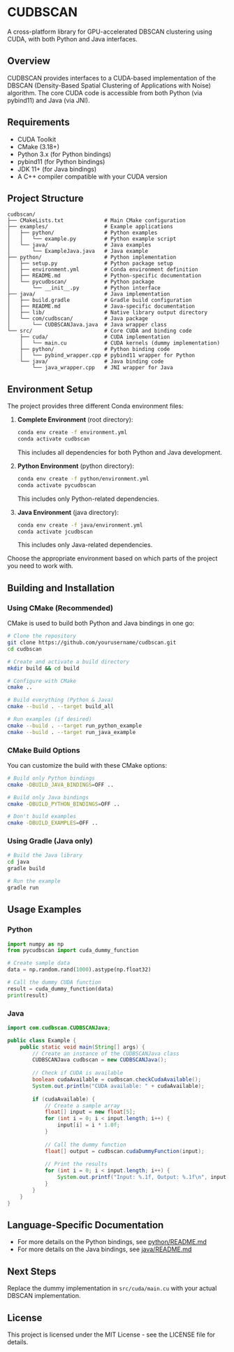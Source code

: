 # CUDBSCAN

A cross-platform library for GPU-accelerated DBSCAN clustering using CUDA, with both Python and Java interfaces.

## Overview

CUDBSCAN provides interfaces to a CUDA-based implementation of the DBSCAN (Density-Based Spatial Clustering of Applications with Noise) algorithm. The core CUDA code is accessible from both Python (via pybind11) and Java (via JNI).

## Requirements

- CUDA Toolkit
- CMake (3.18+)
- Python 3.x (for Python bindings)
- pybind11 (for Python bindings)
- JDK 11+ (for Java bindings)
- A C++ compiler compatible with your CUDA version

## Project Structure

```
cudbscan/
├── CMakeLists.txt             # Main CMake configuration
├── examples/                  # Example applications
│   ├── python/                # Python examples
│   │   └── example.py         # Python example script
│   └── java/                  # Java examples
│       └── ExampleJava.java   # Java example
├── python/                    # Python implementation
│   ├── setup.py               # Python package setup
│   ├── environment.yml        # Conda environment definition
│   ├── README.md              # Python-specific documentation
│   └── pycudbscan/            # Python package
│       └── __init__.py        # Python interface
├── java/                      # Java implementation
│   ├── build.gradle           # Gradle build configuration
│   ├── README.md              # Java-specific documentation
│   ├── lib/                   # Native library output directory
│   └── com/cudbscan/          # Java package
│       └── CUDBSCANJava.java  # Java wrapper class
└── src/                       # Core CUDA and binding code
    ├── cuda/                  # CUDA implementation
    │   └── main.cu            # CUDA kernels (dummy implementation)
    ├── python/                # Python binding code
    │   └── pybind_wrapper.cpp # pybind11 wrapper for Python
    └── java/                  # Java binding code
        └── java_wrapper.cpp   # JNI wrapper for Java
```

## Environment Setup

The project provides three different Conda environment files:

1. **Complete Environment** (root directory):
   ```bash
   conda env create -f environment.yml
   conda activate cudbscan
   ```
   This includes all dependencies for both Python and Java development.

2. **Python Environment** (python directory):
   ```bash
   conda env create -f python/environment.yml
   conda activate pycudbscan
   ```
   This includes only Python-related dependencies.

3. **Java Environment** (java directory):
   ```bash
   conda env create -f java/environment.yml
   conda activate jcudbscan
   ```
   This includes only Java-related dependencies.

Choose the appropriate environment based on which parts of the project you need to work with.

## Building and Installation

### Using CMake (Recommended)

CMake is used to build both Python and Java bindings in one go:

```bash
# Clone the repository
git clone https://github.com/yourusername/cudbscan.git
cd cudbscan

# Create and activate a build directory
mkdir build && cd build

# Configure with CMake
cmake ..

# Build everything (Python & Java)
cmake --build . --target build_all

# Run examples (if desired)
cmake --build . --target run_python_example
cmake --build . --target run_java_example
```

### CMake Build Options

You can customize the build with these CMake options:

```bash
# Build only Python bindings
cmake -DBUILD_JAVA_BINDINGS=OFF ..

# Build only Java bindings
cmake -DBUILD_PYTHON_BINDINGS=OFF ..

# Don't build examples
cmake -DBUILD_EXAMPLES=OFF ..
```

### Using Gradle (Java only)

```bash
# Build the Java library
cd java
gradle build

# Run the example
gradle run
```

## Usage Examples

### Python

```python
import numpy as np
from pycudbscan import cuda_dummy_function

# Create sample data
data = np.random.rand(1000).astype(np.float32)

# Call the dummy CUDA function
result = cuda_dummy_function(data)
print(result)
```

### Java

```java
import com.cudbscan.CUDBSCANJava;

public class Example {
    public static void main(String[] args) {
        // Create an instance of the CUDBSCANJava class
        CUDBSCANJava cudbscan = new CUDBSCANJava();
        
        // Check if CUDA is available
        boolean cudaAvailable = cudbscan.checkCudaAvailable();
        System.out.println("CUDA available: " + cudaAvailable);
        
        if (cudaAvailable) {
            // Create a sample array
            float[] input = new float[5];
            for (int i = 0; i < input.length; i++) {
                input[i] = i * 1.0f;
            }
            
            // Call the dummy function
            float[] output = cudbscan.cudaDummyFunction(input);
            
            // Print the results
            for (int i = 0; i < input.length; i++) {
                System.out.printf("Input: %.1f, Output: %.1f\n", input[i], output[i]);
            }
        }
    }
}
```

## Language-Specific Documentation

- For more details on the Python bindings, see [python/README.md](python/README.md)
- For more details on the Java bindings, see [java/README.md](java/README.md)

## Next Steps

Replace the dummy implementation in `src/cuda/main.cu` with your actual DBSCAN implementation.

## License

This project is licensed under the MIT License - see the LICENSE file for details.